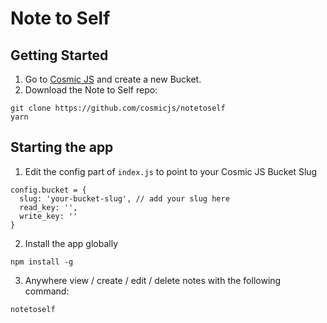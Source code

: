 # Note to Self
## Getting Started
1. Go to [Cosmic JS](https://cosmicjs.com) and create a new Bucket.
2. Download the Note to Self repo:
```
git clone https://github.com/cosmicjs/notetoself
yarn
```

## Starting the app
1. Edit the config part of `index.js` to point to your Cosmic JS Bucket Slug
```
config.bucket = {
  slug: 'your-bucket-slug', // add your slug here
  read_key: '',
  write_key: ''
}
```
2. Install the app globally
```
npm install -g
```
3. Anywhere view / create / edit / delete notes with the following command:
```
notetoself
```
